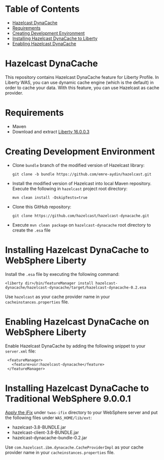 # Table of Contents

* [Hazelcast DynaCache](#hazelcast-dynacache)
* [Requirements](#requirements)
* [Creating Development Environment](#creating-development-environment)
* [Installing Hazelcast DynaCache to Liberty](#installing-hazelcast-dynacache-to-liberty)
* [Enabling Hazelcast DynaCache](#enabling-hazelcast-dynacache)


# Hazelcast DynaCache

This repository contains Hazelcast DynaCache feature for Liberty Profile.
In Liberty WAS, you can use dynamic cache engine (which is the default) in order to cache your data.
With this feature, you can use Hazelcast as cache provider.

# Requirements
    
- Maven
- Download and extract [Liberty 16.0.0.3](https://public.dhe.ibm.com/ibmdl/export/pub/software/websphere/wasdev/downloads/wlp/16.0.0.3/wlp-javaee7-16.0.0.3.zip)

# Creating Development Environment

- Clone `bundle` branch of the modified version of Hazelcast library:
 
    ```
    git clone -b bundle https://github.com/emre-aydin/hazelcast.git
    ```

- Install the modified version of Hazelcast into local Maven repository. Execute the following in `hazelcast` 
project root directory:

    ```
    mvn clean install -DskipTests=true
    ```

- Clone this GitHub repository: 

    ```
    git clone https://github.com/hazelcast/hazelcast-dynacache.git
    ```

- Execute `mvn clean package` on `hazelcast-dynacache` root directory to create the `.esa` file

# Installing Hazelcast DynaCache to WebSphere Liberty

Install the `.esa` file by executing the following command:

```
<liberty dir>/bin/featureManager install hazelcast-dynacache/hazelcast-dynacache/target/hazelcast-dynacache-0.2.esa
```    

Use `hazelcast` as your cache provider name in your `cacheinstances.properties` file.

# Enabling Hazelcast DynaCache on WebSphere Liberty

Enable Hazelcast DynaCache by adding the following snippet to your `server.xml` file:

 ```
  <featureManager>
    <feature>usr:hazelcast-dynacache</feature>
  </featureManager>
 ```
 
 

# Installing Hazelcast DynaCache to Traditional WebSphere 9.0.0.1

[Apply the iFix](http://www.ibm.com/support/knowledgecenter/SS7K4U_8.5.5/com.ibm.websphere.installation.nd.doc/ae/tins_install_fixes_dist.html)
 under `twas-ifix` directory to your WebSphere server and put the following files under `WAS_HOME/lib/ext`:

* hazelcast-3.8-BUNDLE.jar
* hazelcast-client-3.8-BUNDLE.jar
* hazelcast-dynacache-bundle-0.2.jar

Use `com.hazelcast.ibm.dynacache.CacheProviderImpl` as your cache provider name in your `cacheinstances.properties` file.
